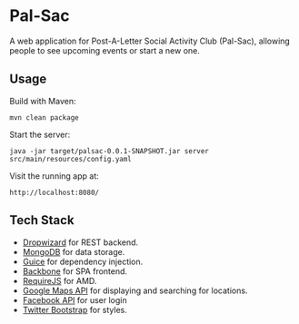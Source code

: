 # Pal-Sac

A web application for Post-A-Letter Social Activity Club (Pal-Sac), allowing people to see upcoming events or start a new one.

## Usage

Build with Maven:

```
mvn clean package
```
Start the server:

```
java -jar target/palsac-0.0.1-SNAPSHOT.jar server src/main/resources/config.yaml
```
Visit the running app at:

```
http://localhost:8080/
```

## Tech Stack

* [Dropwizard](https://dropwizard.github.io/dropwizard/) for REST backend.
* [MongoDB](http://www.mongodb.org/) for data storage.
* [Guice](https://code.google.com/p/google-guice/) for dependency injection.
* [Backbone](http://backbonejs.org/) for SPA frontend.
* [RequireJS](http://requirejs.org/) for AMD.
* [Google Maps API](https://developers.google.com/maps/documentation/javascript/) for displaying and searching for locations.
* [Facebook API](https://developers.facebook.com/docs/javascript) for user login
* [Twitter Bootstrap](http://getbootstrap.com/) for styles.

